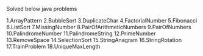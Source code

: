 Solved below java problems

1.ArrayPattern
2.BubbleSort
3.DuplicateChar
4.FactorialNumber
5.Fibonacci
6.ListSort
7.MissingNumber
8.PairOfArithmeticNumbers
9.PairOfNumbers
10.PalindromeNumber
11.PalindromeString
12.PrimeNumber
13.RemoveSpace
14.SelectionSort
15.StringAnagram
16.StringRotation
17.TrainProblem
18.UniqueMaxLength
